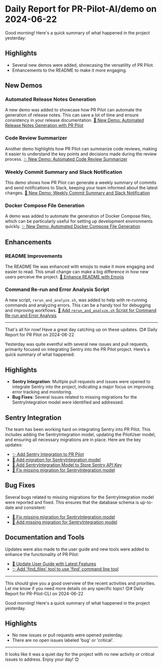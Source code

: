 # Daily Report for PR-Pilot-AI/demo on 2024-06-22

Good morning! Here's a quick summary of what happened in the project yesterday:

## Highlights
- Several new demos were added, showcasing the versatility of PR Pilot.
- Enhancements to the README to make it more engaging.

## New Demos
### Automated Release Notes Generation
A new demo was added to showcase how PR Pilot can automate the generation of release notes. This can save a lot of time and ensure consistency in your release documentation.
[🚀 New Demo: Automated Release Notes Generation with PR Pilot](https://github.com/PR-Pilot-AI/demo/pull/32)

### Code Review Summarizer
Another demo highlights how PR Pilot can summarize code reviews, making it easier to understand the key points and decisions made during the review process.
[✨ New Demo: Automated Code Review Summarizer](https://github.com/PR-Pilot-AI/demo/pull/31)

### Weekly Commit Summary and Slack Notification
This demo shows how PR Pilot can generate a weekly summary of commits and send notifications to Slack, keeping your team informed about the latest changes.
[🚀 New Demo: Weekly Commit Summary and Slack Notification](https://github.com/PR-Pilot-AI/demo/pull/30)

### Docker Compose File Generation
A demo was added to automate the generation of Docker Compose files, which can be particularly useful for setting up development environments quickly.
[✨ New Demo: Automated Docker Compose File Generation](https://github.com/PR-Pilot-AI/demo/issues/29)

## Enhancements
### README Improvements
The README file was enhanced with emojis to make it more engaging and easier to read. This small change can make a big difference in how new users perceive the project.
[🎨 Enhance README with Emojis](https://github.com/PR-Pilot-AI/demo/pull/33)

### Command Re-run and Error Analysis Script
A new script, `rerun_and_analyze.sh`, was added to help with re-running commands and analyzing errors. This can be a handy tool for debugging and improving workflows.
[🚀 Add `rerun_and_analyze.sh` Script for Command Re-run and Error Analysis](https://github.com/PR-Pilot-AI/demo/pull/34)

---

That's all for now! Have a great day catching up on these updates. 😊# Daily Report for PR Pilot on 2024-06-22

Yesterday was quite eventful with several new issues and pull requests, primarily focused on integrating Sentry into the PR Pilot project. Here’s a quick summary of what happened:

## Highlights
- **Sentry Integration**: Multiple pull requests and issues were opened to integrate Sentry into the project, indicating a major focus on improving error tracking and monitoring.
- **Bug Fixes**: Several issues related to missing migrations for the SentryIntegration model were identified and addressed.

## Sentry Integration
The team has been working hard on integrating Sentry into PR Pilot. This includes adding the SentryIntegration model, updating the PilotUser model, and ensuring all necessary migrations are in place. Here are the key updates:
- [✨ Add Sentry Integration to PR Pilot](https://github.com/PR-Pilot-AI/pr-pilot/pull/196)
- [🚀 Add migration for SentryIntegration model](https://github.com/PR-Pilot-AI/pr-pilot/issues/195)
- [🔧 Add SentryIntegration Model to Store Sentry API Key](https://github.com/PR-Pilot-AI/pr-pilot/pull/192)
- [🐛 Fix missing migration for SentryIntegration model](https://github.com/PR-Pilot-AI/pr-pilot/issues/191)

## Bug Fixes
Several bugs related to missing migrations for the SentryIntegration model were reported and fixed. This ensures that the database schema is up-to-date and consistent:
- [🐛 Fix missing migration for SentryIntegration model](https://github.com/PR-Pilot-AI/pr-pilot/issues/188)
- [🐛 Add missing migration for SentryIntegration model](https://github.com/PR-Pilot-AI/pr-pilot/issues/189)

## Documentation and Tools
Updates were also made to the user guide and new tools were added to enhance the functionality of PR Pilot:
- [📝 Update User Guide with Latest Features](https://github.com/PR-Pilot-AI/pr-pilot/pull/173)
- [✨ Add 'find_files' tool to use 'find' command line tool](https://github.com/PR-Pilot-AI/pr-pilot/issues/172)

---

This should give you a good overview of the recent activities and priorities. Let me know if you need more details on any specific topic! 😊# Daily Report for PR-Pilot-CLI on 2024-06-22

Good morning! Here's a quick summary of what happened in the project yesterday.

## Highlights
- No new issues or pull requests were opened yesterday.
- There are no open issues labeled 'bug' or 'critical'.

---

It looks like it was a quiet day for the project with no new activity or critical issues to address. Enjoy your day! 😊